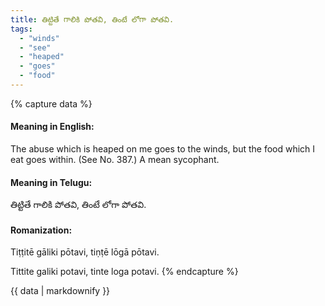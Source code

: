 ```yaml
---
title: తిట్టితే గాలికి పోతవి, తింటే లోగా పోతవి.
tags:
  - "winds"
  - "see"
  - "heaped"
  - "goes"
  - "food"
---
```


{% capture data %}
#### Meaning in English:
The abuse which is heaped on me goes to the winds, but the food which I eat goes within.
(See No. 387.)
A mean sycophant.

#### Meaning in Telugu:
తిట్టితే గాలికి పోతవి, తింటే లోగా పోతవి.

#### Romanization:
Tiṭṭitē gāliki pōtavi, tiṇṭē lōgā pōtavi.

Tittite galiki potavi, tinte loga potavi.
{% endcapture %}

{{ data | markdownify }}

